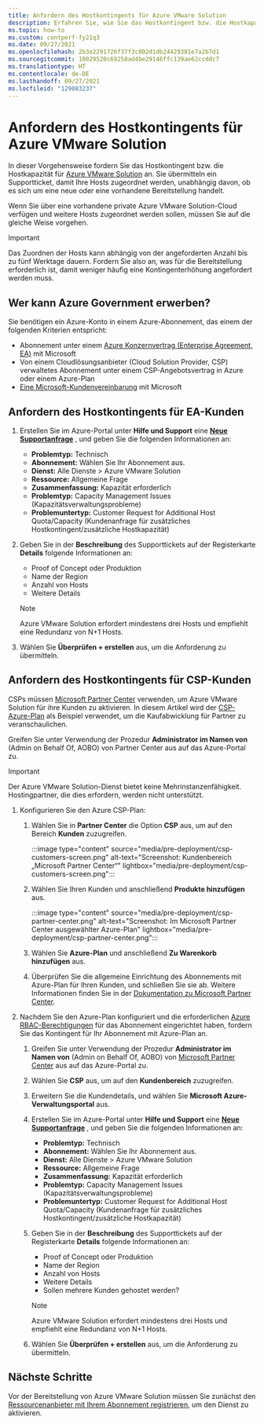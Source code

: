```yaml
---
title: Anfordern des Hostkontingents für Azure VMware Solution
description: Erfahren Sie, wie Sie das Hostkontingent bzw. die Hostkapazität für Azure VMware Solution anfordern. Sie können auch weitere Hosts in einer vorhandenen privaten Azure VMware Solution-Cloud anfordern.
ms.topic: how-to
ms.custom: contperf-fy21q3
ms.date: 09/27/2021
ms.openlocfilehash: 2b3e2291726f37f3c802d1db24429381e7a2b7d1
ms.sourcegitcommit: 10029520c69258ad4be29146ffc139ae62ccddc7
ms.translationtype: HT
ms.contentlocale: de-DE
ms.lasthandoff: 09/27/2021
ms.locfileid: "129083237"
---
```

# <a name="request-host-quota-for-azure-vmware-solution"></a>Anfordern des Hostkontingents für Azure VMware Solution

In dieser Vorgehensweise fordern Sie das Hostkontingent bzw. die Hostkapazität für [Azure VMware Solution](introduction.md) an. Sie übermitteln ein Supportticket, damit Ihre Hosts zugeordnet werden, unabhängig davon, ob es sich um eine neue oder eine vorhandene Bereitstellung handelt. 

Wenn Sie über eine vorhandene private Azure VMware Solution-Cloud verfügen und weitere Hosts zugeordnet werden sollen, müssen Sie auf die gleiche Weise vorgehen.

>[!IMPORTANT]
>Das Zuordnen der Hosts kann abhängig von der angeforderten Anzahl bis zu fünf Werktage dauern.  Fordern Sie also an, was für die Bereitstellung erforderlich ist, damit weniger häufig eine Kontingenterhöhung angefordert werden muss.

## <a name="eligibility-criteria"></a>Wer kann Azure Government erwerben?

Sie benötigen ein Azure-Konto in einem Azure-Abonnement, das einem der folgenden Kriterien entspricht:

- Abonnement unter einem [Azure Konzernvertrag (Enterprise Agreement, EA)](../cost-management-billing/manage/ea-portal-agreements.md) mit Microsoft
- Von einem Cloudlösungsanbieter (Cloud Solution Provider, CSP) verwaltetes Abonnement unter einem CSP-Angebotsvertrag in Azure oder einem Azure-Plan
- [Eine Microsoft-Kundenvereinbarung](../cost-management-billing/understand/mca-overview.md) mit Microsoft

## <a name="request-host-quota-for-ea-customers"></a>Anfordern des Hostkontingents für EA-Kunden

1. Erstellen Sie im Azure-Portal unter **Hilfe und Support** eine **[Neue Supportanfrage](https://rc.portal.azure.com/#create/Microsoft.Support)** , und geben Sie die folgenden Informationen an:
   - **Problemtyp:** Technisch
   - **Abonnement:** Wählen Sie Ihr Abonnement aus.
   - **Dienst:** Alle Dienste > Azure VMware Solution
   - **Ressource:** Allgemeine Frage 
   - **Zusammenfassung:** Kapazität erforderlich
   - **Problemtyp:** Capacity Management Issues (Kapazitätsverwaltungsprobleme)
   - **Problemuntertyp:** Customer Request for Additional Host Quota/Capacity (Kundenanfrage für zusätzliches Hostkontingent/zusätzliche Hostkapazität)

1. Geben Sie in der **Beschreibung** des Supporttickets auf der Registerkarte **Details** folgende Informationen an:

   - Proof of Concept oder Produktion 
   - Name der Region
   - Anzahl von Hosts
   - Weitere Details

   >[!NOTE]
   >Azure VMware Solution erfordert mindestens drei Hosts und empfiehlt eine Redundanz von N+1 Hosts. 

1. Wählen Sie **Überprüfen + erstellen** aus, um die Anforderung zu übermitteln.


## <a name="request-host-quota-for-csp-customers"></a>Anfordern des Hostkontingents für CSP-Kunden 

CSPs müssen [Microsoft Partner Center](https://partner.microsoft.com) verwenden, um Azure VMware Solution für ihre Kunden zu aktivieren. In diesem Artikel wird der [CSP-Azure-Plan](/partner-center/azure-plan-lp) als Beispiel verwendet, um die Kaufabwicklung für Partner zu veranschaulichen.

Greifen Sie unter Verwendung der Prozedur **Administrator im Namen von** (Admin on Behalf Of, AOBO) von Partner Center aus auf das Azure-Portal zu.

>[!IMPORTANT] 
>Der Azure VMware Solution-Dienst bietet keine Mehrinstanzenfähigkeit. Hostingpartner, die dies erfordern, werden nicht unterstützt. 

1. Konfigurieren Sie den Azure CSP-Plan:

   1. Wählen Sie in **Partner Center** die Option **CSP** aus, um auf den Bereich **Kunden** zuzugreifen.
   
      :::image type="content" source="media/pre-deployment/csp-customers-screen.png" alt-text="Screenshot: Kundenbereich „Microsoft Partner Center“" lightbox="media/pre-deployment/csp-customers-screen.png":::
   
   1. Wählen Sie Ihren Kunden und anschließend **Produkte hinzufügen** aus.
   
      :::image type="content" source="media/pre-deployment/csp-partner-center.png" alt-text="Screenshot: Im Microsoft Partner Center ausgewählter Azure-Plan" lightbox="media/pre-deployment/csp-partner-center.png":::
   
   1. Wählen Sie **Azure-Plan** und anschließend **Zu Warenkorb hinzufügen** aus. 
   
   1. Überprüfen Sie die allgemeine Einrichtung des Abonnements mit Azure-Plan für Ihren Kunden, und schließen Sie sie ab. Weitere Informationen finden Sie in der [Dokumentation zu Microsoft Partner Center](/partner-center/azure-plan-manage).

1. Nachdem Sie den Azure-Plan konfiguriert und die erforderlichen [Azure RBAC-Berechtigungen](/partner-center/azure-plan-manage) für das Abonnement eingerichtet haben, fordern Sie das Kontingent für Ihr Abonnement mit Azure-Plan an. 

   1. Greifen Sie unter Verwendung der Prozedur **Administrator im Namen von** (Admin on Behalf Of, AOBO) von [Microsoft Partner Center](https://partner.microsoft.com) aus auf das Azure-Portal zu.
   
   1. Wählen Sie **CSP** aus, um auf den **Kundenbereich** zuzugreifen.
   
   1. Erweitern Sie die Kundendetails, und wählen Sie **Microsoft Azure-Verwaltungsportal** aus.
   
   1. Erstellen Sie im Azure-Portal unter **Hilfe und Support** eine **[Neue Supportanfrage](https://rc.portal.azure.com/#create/Microsoft.Support)** , und geben Sie die folgenden Informationen an:
      - **Problemtyp:** Technisch
      - **Abonnement:** Wählen Sie Ihr Abonnement aus.
      - **Dienst:** Alle Dienste > Azure VMware Solution
      - **Ressource:** Allgemeine Frage 
      - **Zusammenfassung:** Kapazität erforderlich
      - **Problemtyp:** Capacity Management Issues (Kapazitätsverwaltungsprobleme)
      - **Problemuntertyp:** Customer Request for Additional Host Quota/Capacity (Kundenanfrage für zusätzliches Hostkontingent/zusätzliche Hostkapazität)
   
   1. Geben Sie in der **Beschreibung** des Supporttickets auf der Registerkarte **Details** folgende Informationen an:
   
      - Proof of Concept oder Produktion 
      - Name der Region
      - Anzahl von Hosts
      - Weitere Details
      - Sollen mehrere Kunden gehostet werden?
   
      >[!NOTE]
      >Azure VMware Solution erfordert mindestens drei Hosts und empfiehlt eine Redundanz von N+1 Hosts. 
   
   1. Wählen Sie **Überprüfen + erstellen** aus, um die Anforderung zu übermitteln.


## <a name="next-steps"></a>Nächste Schritte

Vor der Bereitstellung von Azure VMware Solution müssen Sie zunächst den [Ressourcenanbieter mit Ihrem Abonnement registrieren](deploy-azure-vmware-solution.md#register-the-microsoftavs-resource-provider), um den Dienst zu aktivieren.   
